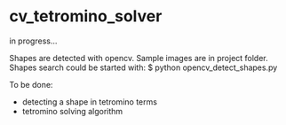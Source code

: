 # cv_tetromino_solver

in progress...

Shapes are detected with opencv. Sample images are in project folder. Shapes search could be started with:
$ python opencv_detect_shapes.py

To be done:
- detecting a shape in tetromino terms
- tetromino solving algorithm
